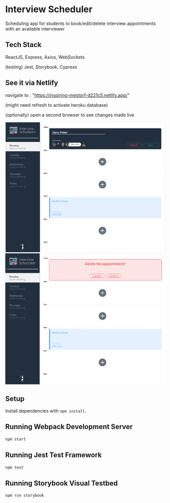 # Interview Scheduler
 Scheduling app for students to book/edit/delete interview appointments with an available interviewer

## Tech Stack
ReactJS, Express, Axios, WebSockets

(testing) Jest, Storybook, Cypress
## See it via Netlify
navigate to : "https://inspiring-mestorf-d221c5.netlify.app/"

(might need refresh to activate heroku database)

(optionally) open a second browser to see changes made live

 ![Add/Edit](public/images/Add-view.png?raw=true "Add/Edit Appointment")
 ![Delete](public/images/Delete-view.png?raw=true "Delete Appointment")

## Setup

Install dependencies with `npm install`.

## Running Webpack Development Server

```sh
npm start
```

## Running Jest Test Framework

```sh
npm test
```

## Running Storybook Visual Testbed

```sh
npm run storybook
```




